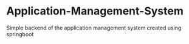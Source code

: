 # Application-Management-System
Simple backend of the application management system created using springboot
